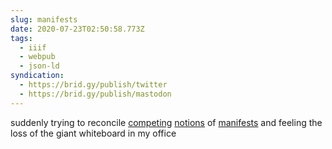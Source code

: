```yaml
---
slug: manifests
date: 2020-07-23T02:50:58.773Z
tags:
  - iiif
  - webpub
  - json-ld
syndication:
  - https://brid.gy/publish/twitter
  - https://brid.gy/publish/mastodon
---
```

suddenly trying to reconcile [competing](https://iiif.io/api/presentation/3.0/#52-manifest) [notions](https://www.w3.org/TR/pub-manifest/) of [manifests](https://github.com/readium/webpub-manifest) and feeling the loss of the giant whiteboard in my office

